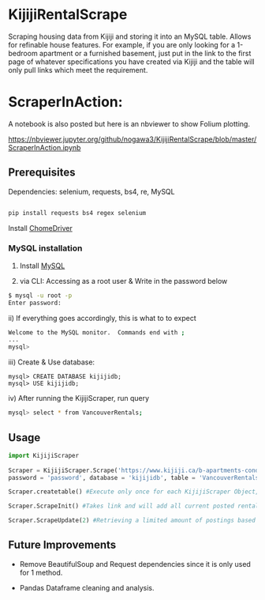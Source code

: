 # KijijiRentalScrape

Scraping housing data from Kijiji and storing it into an MySQL table. Allows for refinable house features. For example, if you are only looking for a 1-bedroom apartment or a furnished basement, just put in the link to the first page of whatever specifications you have created via Kijiji and the table will only pull links which meet the requirement.

# ScraperInAction: 
A notebook is also posted but here is an nbviewer to show Folium plotting.

https://nbviewer.jupyter.org/github/nogawa3/KijijiRentalScrape/blob/master/ScraperInAction.ipynb

## Prerequisites

Dependencies: selenium, requests, bs4, re, MySQL

```bash

pip install requests bs4 regex selenium
```


Install [ChomeDriver](https://chromedriver.storage.googleapis.com/index.html?path=84.0.4147.30/)

###  MySQL installation
1. Install [MySQL](https://dev.mysql.com/downloads/mysql/)

 
2. via CLI: Accessing as a root user  & Write in the password below
```bash
$ mysql -u root -p
Enter password: 
```
ii) If everything goes accordingly, this is what to to expect
```bash
Welcome to the MySQL monitor.  Commands end with ;
...
mysql> 
```
iii) Create & Use database:
```
mysql> CREATE DATABASE kijijidb;
mysql> USE kijijidb;
```

iv) After running the KijijiScraper, run query
```bash
mysql> select * from VancouverRentals;
```


## Usage 


```python
import KijijiScraper
 
Scraper = KijijiScraper.Scrape('https://www.kijiji.ca/b-apartments-condos/vancouver/1+bedroom/c37l1700287a27949001', host= 'localhost', user= 'root',
password = 'password', database = 'kijijidb', table = 'VancouverRentals')

Scraper.createtable() #Execute only once for each KijijiScraper Object, in this example a table named VancouverRentals will be created

Scraper.ScrapeInit() #Takes link and will add all current posted rentals to SQL table. 

Scraper.ScrapeUpdate(2) #Retrieving a limited amount of postings based on requested Kijiji pages. In this example, it is 2 pages

```

## Future Improvements

- Remove BeautifulSoup and Request dependencies since it is only used for 1 method.

- Pandas Dataframe cleaning and analysis.




